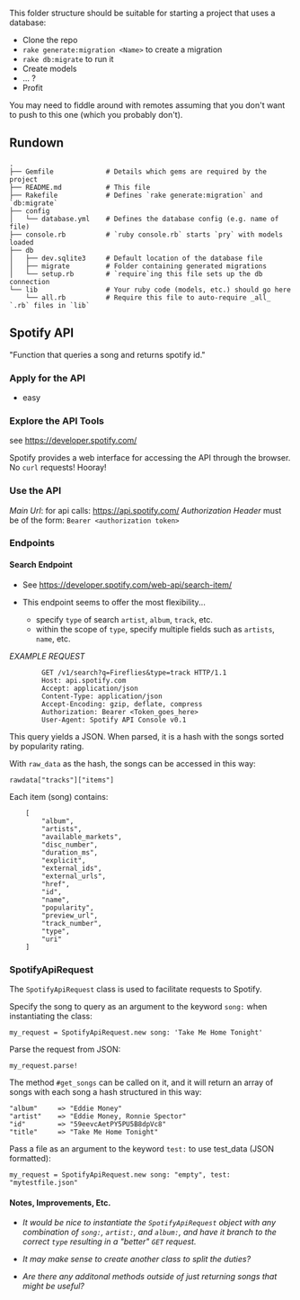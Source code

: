 This folder structure should be suitable for starting a project that uses a database:

* Clone the repo
* `rake generate:migration <Name>` to create a migration
* `rake db:migrate` to run it
* Create models
* ... ?
* Profit

You may need to fiddle around with remotes assuming that you don't want to push to this one (which you probably don't).

## Rundown

```
.
├── Gemfile             # Details which gems are required by the project
├── README.md           # This file
├── Rakefile            # Defines `rake generate:migration` and `db:migrate`
├── config
│   └── database.yml    # Defines the database config (e.g. name of file)
├── console.rb          # `ruby console.rb` starts `pry` with models loaded
├── db
│   ├── dev.sqlite3     # Default location of the database file
│   ├── migrate         # Folder containing generated migrations
│   └── setup.rb        # `require`ing this file sets up the db connection
└── lib                 # Your ruby code (models, etc.) should go here
    └── all.rb          # Require this file to auto-require _all_ `.rb` files in `lib`
```

## Spotify API

"Function that queries a song and returns spotify id."

### Apply for the API

- easy

### Explore the API Tools

see <https://developer.spotify.com/>

Spotify provides a web interface for accessing the API through the browser. No `curl` requests! Hooray!

### Use the API

*Main Url*: for api calls: https://api.spotify.com/
*Authorization Header* must be of the form: `Bearer <authorization token>`

### Endpoints

#### Search Endpoint

- See https://developer.spotify.com/web-api/search-item/

- This endpoint seems to offer the most flexibility...
    - specify `type` of search `artist`, `album`, `track`, etc.
    - within the scope of `type`, specify multiple fields such as `artists`, `name`, etc.

*EXAMPLE REQUEST*

            GET /v1/search?q=Fireflies&type=track HTTP/1.1
            Host: api.spotify.com
            Accept: application/json
            Content-Type: application/json
            Accept-Encoding: gzip, deflate, compress
            Authorization: Bearer <Token_goes_here>
            User-Agent: Spotify API Console v0.1


This query yields a JSON.
When parsed, it is a hash with the songs sorted by popularity rating.

With `raw_data` as the hash, the songs can be accessed in this way:

    rawdata["tracks"]["items"]

Each item (song) contains:

        [
            "album",
            "artists",
            "available_markets",
            "disc_number",
            "duration_ms",
            "explicit",
            "external_ids",
            "external_urls",
            "href",
            "id",
            "name",
            "popularity",
            "preview_url",
            "track_number",
            "type",
            "uri"
        ]

### SpotifyApiRequest

The `SpotifyApiRequest` class is used to facilitate requests to Spotify.

Specify the song to query as an argument to the keyword `song:` when instantiating the class:

    my_request = SpotifyApiRequest.new song: 'Take Me Home Tonight'

Parse the request from JSON:

    my_request.parse!

The method `#get_songs` can be called on it, and it will return an array of songs with each song a hash structured in this way:

    "album"     => "Eddie Money"
    "artist"    => "Eddie Money, Ronnie Spector"
    "id"        => "59eevcAetPY5PU5B8dpVc8"
    "title"     => "Take Me Home Tonight"

Pass a file as an argument to the keyword `test:` to use test_data (JSON formatted):

    my_request = SpotifyApiRequest.new song: "empty", test: "mytestfile.json"

#### Notes, Improvements, Etc.

- _It would be nice to instantiate the `SpotifyApiRequest` object with any combination of `song:`, `artist:`, and `album:`, and have it branch to the correct `type` resulting in a "better" `GET` request._

- _It may make sense to create another class to split the duties?_

- _Are there any additonal methods outside of just returning songs that might be useful?_
